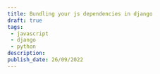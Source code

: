 ```yaml
---
title: Bundling your js dependencies in django
draft: true
tags:
 - javascript
 - django
 - python
description:
publish_date: 26/09/2022
---
```

